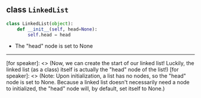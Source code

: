 <!--{type:small code snipet1}-->
<!--{title:class LinkedList}-->
## class `LinkedList`
```python
class LinkedList(object):
    def __init__(self, head=None):
        self.head = head
```
- The "head" node is set to None

-------------------------------------------------

[for speaker]: <> (Now, we can create the start of our linked list! Luckily, the linked list (as a class) itself is actually the "head" node of the list!)
[for speaker]: <> (Note: Upon initialization, a list has no nodes, so the "head" node is set to None. Because a linked list doesn't necessarily need a node to initialized, the "head" node will, by default, set itself to None.)